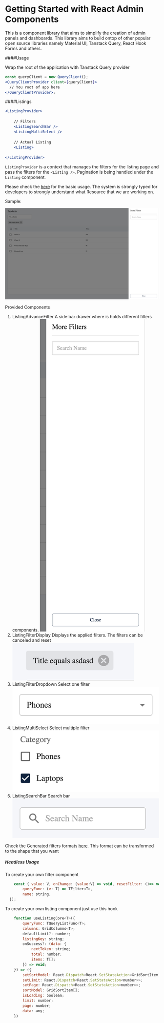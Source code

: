 # Getting Started with React Admin Components

This is a component library that aims to simplify the creation of admin panels and dashboards. This library aims to build ontop of other popular open source libraries namely Material UI, Tanstack Query, React Hook Forms and others.

####Usage

Wrap the root of the application with Tanstack Query provider

```jsx
const queryClient = new QueryClient();
<QueryClientProvider client={queryClient}>
  // You root of app here
</QueryClientProvider>;
```

####Listings

```jsx
<ListingProvider>

    // Filters
    <ListingSearchBar />
    <ListingMultiSelect />

    // Actual Listing
    <Listing>

</ListingProvider>
```

`ListingProvider` is a context that manages the filters for the listing page and pass the filters for the `<Listing />`. Pagination is being handled under the `Listing` component.

Please check the [here](/src/Sample.tsx) for the basic usage. The system is strongly typed for developers to strongly understand what Resource that we are working on.

Sample:

![Sample Image](/src/assets/demo.png)

Provided Components

1. ListingAdvanceFilter
   A side bar drawer where is holds different filters components.
   ![Sample Image](/src/assets/AdvanceFilters.png)
2. ListingFilterDisplay
   Displays the applied filters. The filters can be canceled and reset
   ![Sample Image](/src/assets/FilterDisplayer.png)
3. ListingFilterDropdown
   Select one filter
   ![Sample Image](/src/assets/Dropdown.png)
4. ListingMultiSelect
   Select multiple filter
   ![Sample Image](/src/assets/Multifilter.png)
5. ListingSearchBar
   Search bar
   ![Sample Image](/src/assets/SearchBar.png)

Check the Generated filters formats [here](/src/packages/Listing/types.ts). This format can be transformed to the shape that you want

##### Headless Usage

To create your own filter component

```jsx
    const { value: V, onChange: (value:V) => void, resetFilter: ()=> void } = useFilterController<T, V>({
        queryFunc: (v: T) => TFilter<T>,
        name: string,
  });
```

To create your own listing component just use this hook

```jsx
    function useListingCore<T>({
        queryFunc: TQueryListFunc<T>;
        columns: GridColumns<T>;
        defaultLimit?: number;
        listingKey: string;
        onSuccess?: (data: {
            nextToken: string;
            total: number;
            items: T[];
        }) => void;
    }) => ({
        setSortModel: React.Dispatch<React.SetStateAction<GridSortItem[]>>;
        setLimit: React.Dispatch<React.SetStateAction<number>>;
        setPage: React.Dispatch<React.SetStateAction<number>>;
        sortModel: GridSortItem[];
        isLoading: boolean;
        limit: number;
        page: number;
        data: any;
    })
```
